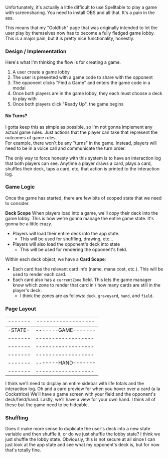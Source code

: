 Unfortunately, it's actually a little difficult to use Spelltable to play a game with screensharing. You need to install OBS and all that. It's a pain in the ass.

This means that my "Goldfish" page that was originally intended to let the user play by themselves now has to become a fully fledged game lobby. This is a major pain, but it is pretty nice functionality, honestly.

### Design / Implementation

Here's what I'm thinking the flow is for creating a game.

1. A user create a game lobby
2. The user is presented with a game code to share with the opponent
3. The opponent clicks "Find a Game" and enters the game code in a modal
4. Once both players are in the game lobby, they each must choose a deck to play with
5. Once both players click "Ready Up", the game begins

#### No Turns?

I gotta keep this as simple as possible, so I'm not gonna implement any actual game rules. Just actions that the player can take that represent the outcomes of game rules.  
For example, there won't be any "turns" in the game. Instead, players will need to be in a voice call and communicate the turn order.

The only way to force honesty with this system is to have an interaction log that both players can see. Anytime a player draws a card, plays a card, shuffles their deck, taps a card, etc, that action is printed to the interaction log.

### Game Logic

Once the game has started, there are few bits of scoped state that we need to consider.

**Deck Scope**
When players load into a game, we'll copy their deck into the game lobby. This is how we're gonna manage the entire game state. It's gonna be a little crazy.

- Players will load their entire deck into the app state.
  - This will be used for shuffling, drawing, etc...
- Players will also load the opponent's deck into state
  - This will be used for rendering the opponent's field.

Within each deck object, we have a **Card Scope**:

- Each card has the relevant card info (name, mana cost, etc.). This will be used to render each card.
- Each card also has a `currentZone` field. This lets the game manager know which zone to render that card in / how many cards are still in the player's deck.
  - I think the zones are as follows: `deck`, `graveyard`, `hand`, and `field`.

### Page Layout

| ------- | ------------------ |
| ------- | ------------------ |
| -STATE- | -------GAME------- |
| ------- | ------------------ |
| ------- | ------------------ |
| ------- | ------------------ |
| ------- | -------HAND------- |
| ------- | ------------------ |

I think we'll need to display an entire sidebar with life totals and the interaction log. Oh and a card preview for when you hover over a card (a la Cockatrice)
We'll have a game screen with your field and the opponent's deck/field/hand.
Lastly, we'll have a view for your own hand.
I think all of these but the game need to be hideable.

### Shuffling

Does it make more sense to duplicate the user's deck into a new state variable and then shuffle it, or do we just shuffle the lobby state? I think we just shuffle the lobby state. Obviously, this is not secure at all since I can just look at the app state and see what my opponent's deck is, but for now that's totally fine.
